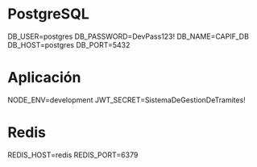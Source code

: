 # PostgreSQL
DB_USER=postgres
DB_PASSWORD=DevPass123!
DB_NAME=CAPIF_DB
DB_HOST=postgres
DB_PORT=5432

# Aplicación
NODE_ENV=development
JWT_SECRET=SistemaDeGestionDeTramites!

# Redis
REDIS_HOST=redis
REDIS_PORT=6379